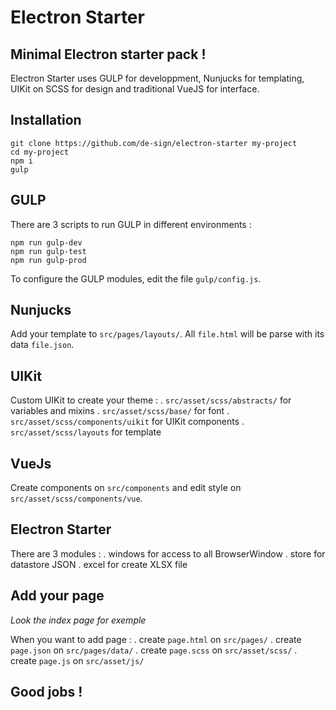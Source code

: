 # Electron Starter

## Minimal Electron starter pack !
Electron Starter uses GULP for developpment, Nunjucks for templating, UIKit on SCSS for design and traditional VueJS for interface.

## Installation
```
git clone https://github.com/de-sign/electron-starter my-project
cd my-project
npm i
gulp
```

## GULP
There are 3 scripts to run GULP in different environments :
```
npm run gulp-dev
npm run gulp-test
npm run gulp-prod
```

To configure the GULP modules, edit the file `gulp/config.js`.

## Nunjucks
Add your template to `src/pages/layouts/`.
All `file.html` will be parse with its data `file.json`.

## UIKit
Custom UIKit to create your theme :
    . `src/asset/scss/abstracts/` for variables and mixins
    . `src/asset/scss/base/` for font
    . `src/asset/scss/components/uikit` for UIKit components
    . `src/asset/scss/layouts` for template

## VueJs
Create components on `src/components` and edit style on `src/asset/scss/components/vue`.

## Electron Starter
There are 3 modules :
    . windows for access to all BrowserWindow
    . store for datastore JSON
    . excel for create XLSX file

## Add your page
_Look the index page for exemple_

When you want to add page :
    . create `page.html` on `src/pages/`
    . create `page.json` on `src/pages/data/`
    . create `page.scss` on `src/asset/scss/`
    . create `page.js` on `src/asset/js/`

## Good jobs !